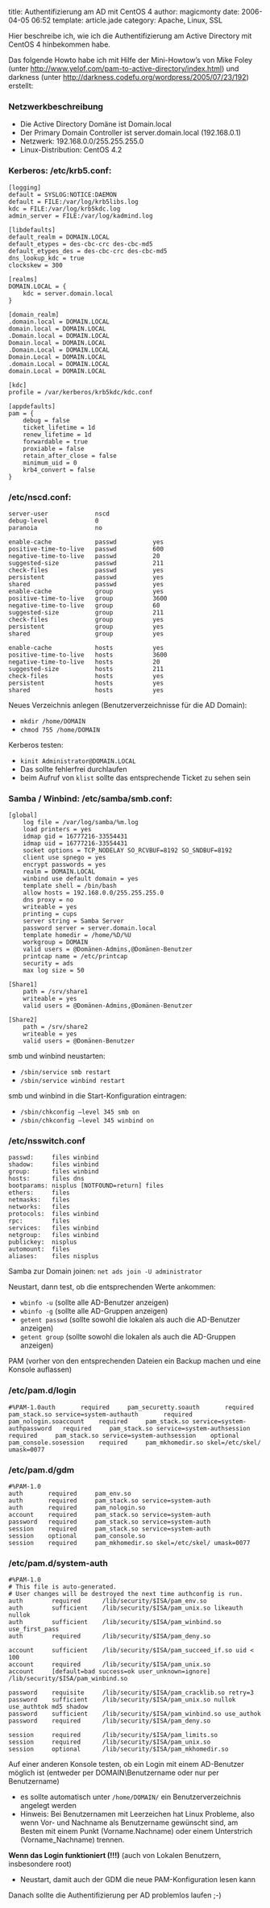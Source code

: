 title: Authentifizierung am AD mit CentOS 4
author: magicmonty
date: 2006-04-05 06:52
template: article.jade
category: Apache, Linux, SSL

Hier beschreibe ich, wie ich die Authentifizierung am Active Directory mit CentOS 4 hinbekommen habe.

Das folgende Howto habe ich mit Hilfe der Mini-Howtow’s von Mike Foley (unter http://www.yelof.com/pam-to-active-directory/index.html) und darkness (unter http://darkness.codefu.org/wordpress/2005/07/23/192) erstellt:

### Netzwerkbeschreibung

- Die Active Directory Domäne ist Domain.local
- Der Primary Domain Controller ist server.domain.local (192.168.0.1)
-  Netzwerk: 192.168.0.0/255.255.255.0
-  Linux-Distribution: CentOS 4.2

### Kerberos: /etc/krb5.conf:
    [logging]
    default = SYSLOG:NOTICE:DAEMON
    default = FILE:/var/log/krb5libs.log
    kdc = FILE:/var/log/krb5kdc.log
    admin_server = FILE:/var/log/kadmind.log
    
    [libdefaults]
    default_realm = DOMAIN.LOCAL
    default_etypes = des-cbc-crc des-cbc-md5
    default_etypes_des = des-cbc-crc des-cbc-md5
    dns_lookup_kdc = true
    clockskew = 300
    
    [realms]
    DOMAIN.LOCAL = {
        kdc = server.domain.local
    }
    
    [domain_realm]
    .domain.local = DOMAIN.LOCAL
    domain.local = DOMAIN.LOCAL
    .Domain.local = DOMAIN.LOCAL
    Domain.local = DOMAIN.LOCAL
    .Domain.Local = DOMAIN.LOCAL
    Domain.Local = DOMAIN.LOCAL
    .domain.Local = DOMAIN.LOCAL
    domain.Local = DOMAIN.LOCAL
    
    [kdc]
    profile = /var/kerberos/krb5kdc/kdc.conf
    
    [appdefaults]
    pam = {
        debug = false
        ticket_lifetime = 1d
        renew_lifetime = 1d
        forwardable = true
        proxiable = false
        retain_after_close = false
        minimum_uid = 0
        krb4_convert = false
    }

### /etc/nscd.conf:
    server-user             nscd
    debug-level             0
    paranoia                no
    
    enable-cache            passwd          yes
    positive-time-to-live   passwd          600
    negative-time-to-live   passwd          20
    suggested-size          passwd          211
    check-files             passwd          yes
    persistent              passwd          yes
    shared                  passwd          yes
    enable-cache            group           yes
    positive-time-to-live   group           3600
    negative-time-to-live   group           60
    suggested-size          group           211
    check-files             group           yes
    persistent              group           yes
    shared                  group           yes
    
    enable-cache            hosts           yes
    positive-time-to-live   hosts           3600
    negative-time-to-live   hosts           20
    suggested-size          hosts           211
    check-files             hosts           yes
    persistent              hosts           yes
    shared                  hosts           yes

Neues Verzeichnis anlegen (Benutzerverzeichnisse für die AD Domain):

* `mkdir /home/DOMAIN`
* `chmod 755 /home/DOMAIN`

Kerberos testen:

* `kinit Administrator@DOMAIN.LOCAL`
* Das sollte fehlerfrei durchlaufen
* beim Aufruf von `klist` sollte das entsprechende Ticket zu sehen sein

### Samba / Winbind: /etc/samba/smb.conf:
    [global]
        log file = /var/log/samba/%m.log
        load printers = yes
        idmap gid = 16777216-33554431
        idmap uid = 16777216-33554431
        socket options = TCP_NODELAY SO_RCVBUF=8192 SO_SNDBUF=8192
        client use spnego = yes
        encrypt passwords = yes
        realm = DOMAIN.LOCAL
        winbind use default domain = yes
        template shell = /bin/bash
        allow hosts = 192.168.0.0/255.255.255.0
        dns proxy = no
        writeable = yes
        printing = cups
        server string = Samba Server
        password server = server.domain.local
        template homedir = /home/%D/%U
        workgroup = DOMAIN
        valid users = @Domänen-Admins,@Domänen-Benutzer
        printcap name = /etc/printcap
        security = ads
        max log size = 50
        
    [Share1]
        path = /srv/share1
        writeable = yes
        valid users = @Domänen-Admins,@Domänen-Benutzer
        
    [Share2]
        path = /srv/share2
        writeable = yes
        valid users = @Domänen-Benutzer

smb und winbind neustarten:

* `/sbin/service smb restart`
* `/sbin/service winbind restart`

smb und winbind in die Start-Konfiguration eintragen:

* `/sbin/chkconfig –level 345 smb on`
* `/sbin/chkconfig –level 345 winbind on`

### /etc/nsswitch.conf
    passwd:     files winbind
    shadow:     files winbind
    group:      files winbind
    hosts:      files dns
    bootparams: nisplus [NOTFOUND=return] files
    ethers:     files
    netmasks:   files
    networks:   files
    protocols:  files winbind
    rpc:        files
    services:   files winbind
    netgroup:   files winbind
    publickey:  nisplus
    automount:  files
    aliases:    files nisplus

Samba zur Domain joinen: `net ads join -U administrator`

Neustart, dann test, ob die entsprechenden Werte ankommen:

* `wbinfo -u` (sollte alle AD-Benutzer anzeigen)
* `wbinfo -g` (sollte alle AD-Gruppen anzeigen)
* `getent passwd` (sollte sowohl die lokalen als auch die AD-Benutzer anzeigen)
* `getent group` (sollte sowohl die lokalen als auch die AD-Gruppen anzeigen)

PAM (vorher von den entsprechenden Dateien ein Backup machen und eine Konsole auflassen)

### /etc/pam.d/login
    #%PAM-1.0auth       required     pam_securetty.soauth       required     pam_stack.so service=system-authauth       required     pam_nologin.soaccount    required     pam_stack.so service=system-authpassword   required     pam_stack.so service=system-authsession    required     pam_stack.so service=system-authsession    optional     pam_console.sosession    required     pam_mkhomedir.so skel=/etc/skel/ umask=0077

### /etc/pam.d/gdm
    #%PAM-1.0
    auth       required     pam_env.so
    auth       required     pam_stack.so service=system-auth
    auth       required     pam_nologin.so
    account    required     pam_stack.so service=system-auth
    password   required     pam_stack.so service=system-auth
    session    required     pam_stack.so service=system-auth
    session    optional     pam_console.so
    session    required     pam_mkhomedir.so skel=/etc/skel/ umask=0077

### /etc/pam.d/system-auth
    #%PAM-1.0
    # This file is auto-generated.
    # User changes will be destroyed the next time authconfig is run.
    auth        required      /lib/security/$ISA/pam_env.so
    auth        sufficient    /lib/security/$ISA/pam_unix.so likeauth nullok
    auth        sufficient    /lib/security/$ISA/pam_winbind.so use_first_pass
    auth        required      /lib/security/$ISA/pam_deny.so
    
    account     sufficient    /lib/security/$ISA/pam_succeed_if.so uid < 100
    account     required      /lib/security/$ISA/pam_unix.so
    account     [default=bad success=ok user_unknown=ignore] /lib/security/$ISA/pam_winbind.so
    
    password    requisite     /lib/security/$ISA/pam_cracklib.so retry=3
    password    sufficient    /lib/security/$ISA/pam_unix.so nullok use_authtok md5 shadow
    password    sufficient    /lib/security/$ISA/pam_winbind.so use_authok
    password    required      /lib/security/$ISA/pam_deny.so
    
    session     required      /lib/security/$ISA/pam_limits.so
    session     required      /lib/security/$ISA/pam_unix.so
    session     optional      /lib/security/$ISA/pam_mkhomedir.so

Auf einer anderen Konsole testen, ob ein Login mit einem AD-Benutzer möglich ist (entweder per DOMAIN\Benutzername oder nur per Benutzername)

* es sollte automatisch unter `/home/DOMAIN/` ein Benutzerverzeichnis angelegt werden
* Hinweis: Bei Benutzernamen mit Leerzeichen hat Linux Probleme, also wenn Vor- und Nachname als Benutzername gewünscht sind, am Besten mit einem Punkt (Vorname.Nachname) oder einem Unterstrich (Vorname_Nachname) trennen.

__Wenn das Login funktioniert (!!!)__ (auch von Lokalen Benutzern, insbesondere root)

* Neustart, damit auch der GDM die neue PAM-Konfiguration lesen kann

Danach sollte die Authentifizierung per AD problemlos laufen ;-)